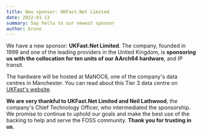 ```yaml
---
title: New sponsor: UKFast.Net Limited
date: 2022-01-13
summary: Say hello to our newest sponsor
author: bruno
---
```


We have a new sponsor: **UKFast.Net Limited**. The company, founded in 1999 and one of the leading providers in the United Kingdom, is **sponsoring us with the collocation for ten units of our AArch64 hardware**, and IP transit.

The hardware will be hosted at MaNOC6, one of the company's data centres in Manchester. You can read about this Tier 3 data centre on [UKFast's website](https://www.ukfast.co.uk/inside-our-data-centres.html).

**We are very thankful to UKFast.Net Limited and Neil Lathwood**, the company's Chief Technology Officer, who intermediated the sponsorship. We promise to continue to uphold our goals and make the best use of the backing to help and serve the FOSS community. **Thank you for trusting in us.**

